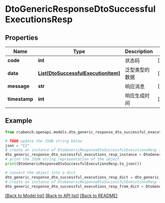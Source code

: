 # DtoGenericResponseDtoSuccessfulExecutionsResp


## Properties

Name | Type | Description | Notes
------------ | ------------- | ------------- | -------------
**code** | **int** | 状态码 | [optional] 
**data** | [**List[DtoSuccessfulExecutionItem]**](DtoSuccessfulExecutionItem.md) | 泛型类型的数据 | [optional] 
**message** | **str** | 响应消息 | [optional] 
**timestamp** | **int** | 响应生成时间 | [optional] 

## Example

```python
from rcabench.openapi.models.dto_generic_response_dto_successful_executions_resp import DtoGenericResponseDtoSuccessfulExecutionsResp

# TODO update the JSON string below
json = "{}"
# create an instance of DtoGenericResponseDtoSuccessfulExecutionsResp from a JSON string
dto_generic_response_dto_successful_executions_resp_instance = DtoGenericResponseDtoSuccessfulExecutionsResp.from_json(json)
# print the JSON string representation of the object
print(DtoGenericResponseDtoSuccessfulExecutionsResp.to_json())

# convert the object into a dict
dto_generic_response_dto_successful_executions_resp_dict = dto_generic_response_dto_successful_executions_resp_instance.to_dict()
# create an instance of DtoGenericResponseDtoSuccessfulExecutionsResp from a dict
dto_generic_response_dto_successful_executions_resp_from_dict = DtoGenericResponseDtoSuccessfulExecutionsResp.from_dict(dto_generic_response_dto_successful_executions_resp_dict)
```
[[Back to Model list]](../README.md#documentation-for-models) [[Back to API list]](../README.md#documentation-for-api-endpoints) [[Back to README]](../README.md)


